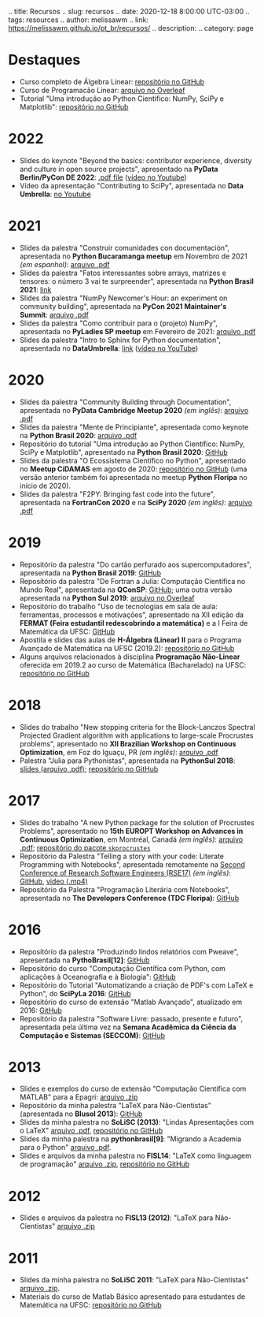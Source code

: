 .. title: Recursos
.. slug: recursos
.. date: 2020-12-18 8:00:00 UTC-03:00
.. tags: resources
.. author: melissawm
.. link: https://melissawm.github.io/pt_br/recursos/
.. description:
.. category: page

Destaques
=========

* Curso completo de Álgebra Linear: <a href="https://github.com/melissawm/algebralinear">repositório no GitHub</a>
* Curso de Programacão Linear: <a href="https://www.overleaf.com/read/kycmpxvpcznr">arquivo no Overleaf</a>
* Tutorial "Uma introdução ao Python Científico: NumPy, SciPy e Matplotlib": <a href="https://github.com/melissawm/tutorial-pybr2020">repositório no GitHub</a>

2022
====

* Slides do keynote "Beyond the basics: contributor experience, diversity and culture in open source projects", apresentado na **PyData Berlin/PyCon DE 2022**: <a target="new" href="https://drive.google.com/file/d/1Uxxk-BWF4JvpYn-pUQOIMujXA0d7x8zp/view?usp=sharing">.pdf file</a> (<a target="new" href="https://www.youtube.com/watch?v=lQWDRg99B6w">vídeo no Youtube</a>)
* Vídeo da apresentação "Contributing to SciPy", apresentada no **Data Umbrella**: <a target="new" href="https://www.youtube.com/watch?v=V1FCSijy460">no Youtube</a>

2021
====

* Slides da palestra "Construir comunidades con documentación", apresentada no **Python Bucaramanga meetup** em Novembro de 2021 *(em espanhol)*: <a target="new" href="https://drive.google.com/file/d/1rlfaa-O1lyQlsT2H5m85_kzI6TQhrnke/view?usp=sharing">arquivo .pdf</a>
* Slides da palestra "Fatos interessantes sobre arrays, matrizes e tensores: o número 3 vai te surpreender", apresentada na **Python Brasil 2021**: <a target="new" href="https://hackmd.io/@melissawm/rkXK894Ad">link</a>
* Slides da palestra "NumPy Newcomer's Hour: an experiment on community building", apresentada na **PyCon 2021 Maintainer's Summit**: <a target="new" href="https://drive.google.com/file/d/17AftTtrImsCiPWZL19zZPzBtV_R-MKlw/view?usp=sharing">arquivo .pdf</a>
* Slides da palestra "Como contribuir para o (projeto) NumPy", apresentada no **PyLadies SP meetup** em Fevereiro de 2021: <a target="new" href="https://drive.google.com/file/d/1JSffjA28-c4Mb7oclBLGZdBGQmzPCJo1/view?usp=sharing">arquivo .pdf</a> 
* Slides da palestra "Intro to Sphinx for Python documentation", apresentada no **DataUmbrella**: <a target="new" href="https://hackmd.io/@melissawm/SkjCa3OkO#/">link</a> (<a target="new" href="https://www.youtube.com/watch?v=tXWscUSYdBs">vídeo no YouTube</a>)

2020
====

* Slides da palestra "Community Building through Documentation", apresentada no **PyData Cambridge Meetup 2020** *(em inglês)*: <a target="new" href="https://drive.google.com/file/d/1bVJjklS_8bz5Tnd8uBfYQevzf6vedX2U/view?usp=sharing">arquivo .pdf</a> 
* Slides da palestra "Mente de Principiante", apresentada como keynote na **Python Brasil 2020**: <a target="new" href="https://drive.google.com/file/d/1TZI8a4R691Qn93Z_Cq8u-pnlyX_avaW1/view?usp=sharing">arquivo .pdf</a>
* Repositório do tutorial "Uma introdução ao Python Científico: NumPy, SciPy e Matplotlib", apresentado na **Python Brasil 2020**: <a target="new" href="https://github.com/melissawm/tutorial-pybr2020">GitHub</a>
* Slides da palestra "O Ecossistema Científico no Python", apresentado no **Meetup CiDAMAS** em agosto de 2020: <a target="new" href="https://github.com/melissawm/intro-scipy-stack">repositório no GitHub</a> (uma versão anterior também foi apresentada no meetup **Python Floripa** no início de 2020).
* Slides da palestra "F2PY: Bringing fast code into the future", apresentada na **FortranCon 2020** e na **SciPy 2020** *(em inglês)*: <a target="new" href="https://drive.google.com/file/d/1VYE6hFEG25-rBwVTov9demlJu2XdAhzQ/view?usp=sharing">arquivo .pdf</a>

2019
====

* Repositório da palestra "Do cartão perfurado aos supercomputadores", apresentada na **Python Brasil 2019**: <a target="new" href="https://github.com/melissawm/pybr2019">GitHub</a>
* Repositório da palestra "De Fortran a Julia: Computação Científica no Mundo Real", apresentada na **QConSP**: <a target="new" href="https://github.com/melissawm/realworldscicomp">GitHub</a>; uma outra versão apresentada na **Python Sul 2019**: <a target="new" href="https://www.overleaf.com/read/bvkpccfgzqyf">arquivo no Overleaf</a>
* Repositório do trabalho "Uso de tecnologias em sala de aula: ferramentas, processos e motivações", apresentado na XII edição da **FERMAT (Feira estudantil redescobrindo a matemática)** e a I Feira de Matemática da UFSC: <a target="new" href="https://github.com/melissawm/fermat2019">GitHub</a>
* Apostila e slides das aulas de **H-Álgebra (Linear) II** para o Programa Avançado de Matemática na UFSC (2019.2): <a target="new" href="https://github.com/melissawm/algebralinear">repositório no GitHub</a>
* Alguns arquivos relacionados à disciplina **Programação Não-Linear** oferecida em 2019.2 ao curso de Matemática (Bacharelado) na UFSC: <a target="new" href="https://github.com/melissawm/programacaonaolinear">repositório no GitHub</a>

2018
====

* Slides do trabalho "New stopping criteria for the Block-Lanczos Spectral Projected Gradient algorithm with applications to large-scale Procrustes problems", apresentado no **XII Brazilian Workshop on Continuous Optimization**, em Foz do Iguaçu, PR *(em inglês)*: <a target="new" href="https://drive.google.com/file/d/1lGyvwTAkOkv0tIA76MAXOqxcawx-LSOp/view?usp=sharing">arquivo .pdf</a> 
* Palestra "Julia para Pythonistas", apresentada na **PythonSul 2018**: <a target="new" href="https://drive.google.com/file/d/1LIAlM_Nrg3LbF3iTiZcfO7f7vDP2fgNX/view?usp=sharing">slides (arquivo .pdf)</a>; <a target="new" href="https://github.com/melissawm/juliapythonistas">repositório no GitHub</a>

2017
====

* Slides do trabalho "A new Python package for the solution of Procrustes Problems", apresentado no **15th EUROPT Workshop on Advances in Continuous Optimization**, em Montréal, Canadá *(em inglês)*: <a target="new" href="https://drive.google.com/file/d/16YEe9HCf7AXWCZw9sbbmnqTTIdB9Pi0c/view?usp=sharing">arquivo .pdf</a>; <a href="https://github.com/melissawm/skprocrustes">repositório do pacote `skprocrustes`</a> 
* Repositório da Palestra "Telling a story with your code: Literate Programming with Notebooks", apresentada remotamente na <a target="new" href="https://rse.ac.uk/conf2017/">Second Conference of Research Software Engineers (RSE17)</a> *(em inglês)*: <a target="new" href="https://github.com/melissawm/rse2017">GitHub</a>, <a target="new" href="https://drive.google.com/file/d/1mRfqP24tU_RRc0ntpZhM2Sb2q7sYARiv/view?usp=sharing">video (.mp4)</a>
* Repositório da Palestra "Programação Literária com Notebooks", apresentada no **The Developers Conference (TDC Floripa)**: <a target="new" href="https://github.com/melissawm/lpwithnotebooks">GitHub</a>

2016
====

* Repositório da palestra "Produzindo lindos relatórios com Pweave", apresentada na **PythoBrasil[12]**: <a target="new" href="https://github.com/melissawm/pweave_pybr12">GitHub</a>
* Repositório do curso "Computação Científica com Python, com aplicações à Oceanografia e à Biologia": <a target="new" href="https://github.com/melissawm/oceanobiopython">GitHub</a>
* Repositório do Tutorial "Automatizando a criação de PDF's com LaTeX e Python", do **SciPyLa 2016**: <a target="new" href="https://github.com/melissawm/tutorialscipyla2016">GitHub</a>
* Repositório do curso de extensão "Matlab Avançado", atualizado em 2016: <a target="new" href="https://github.com/melissawm/curso_matlab">GitHub</a>
* Repositório da palestra "Software Livre: passado, presente e futuro", apresentada pela última vez na **Semana Acadêmica da Ciência da Computação e Sistemas (SECCOM)**: <a target="new" href="https://github.com/melissawm/palestrasoftwarelivre">GitHub</a>

2013
====

* Slides e exemplos do curso de extensão "Computação Científica com MATLAB" para a Epagri: <a target="new" href="https://drive.google.com/file/d/1lGzm7icf_mdRWrHf5AhXtF_plZre_4zA/view?usp=sharing">arquivo .zip</a>
* Repositório da minha palestra "LaTeX para Não-Cientistas" (apresentada no **Blusol 2013**): <a target="new" href="https://github.com/melissawm/latexnaocientistas">GitHub</a>
* Slides da minha palestra no **SoLiSC (2013)**: "Lindas Apresentações com o LaTeX" <a target="new" href="https://drive.google.com/file/d/1mqds210hkTTk7FkGHBLwsTxNOxkgJX6h/view?usp=sharing">arquivo .pdf</a>, <a target="new" href="https://github.com/melissawm/lindasapresentacoes">repositório no GitHub</a>
* Slides da minha palestra na **pythonbrasil[9]**: "Migrando a Academia para o Python" <a target="new" href="https://drive.google.com/file/d/1_WaIZ4RPEeYYWJvyAC2PO34JqMIOmiVq/view?usp=sharing">arquivo .pdf</a>.
* Slides e arquivos da minha palestra no **FISL14**: "LaTeX como linguagem de programação" <a target="new" href="https://drive.google.com/file/d/1VMJxLPq_5TUYX1qEOvy4JbNYth9FahXM/view?usp=sharing">arquivo .zip</a>, <a href="http://github.com/melissawm/autolatex">repositório no GitHub</a>

2012
====
* Slides e arquivos da palestra no **FISL13 (2012)**: "LaTeX para Não-Cientistas" <a target="new" href="https://drive.google.com/file/d/1vLOS8kwn4Nmwkv1gbABwR8ZC97tbwG5-/view?usp=sharing">arquivo .zip</a>


2011
====

* Slides da minha palestra no **SoLiSC 2011**: "LaTeX para Não-Cientistas" <a target="new"	href="https://drive.google.com/file/d/1E3hKozhSy205_pFla_EdeezyspAw9ftX/view?usp=sharing">arquivo .zip</a>.
* Materiais do curso de Matlab Básico apresentado para estudantes de Matemática na UFSC: <a target="new" href="https://github.com/melissawm/matlabbasico">repositório no GitHub</a>

